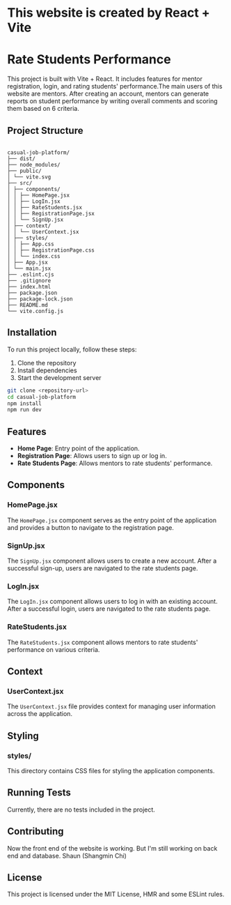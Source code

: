 # This website is created by React + Vite

# Rate Students Performance

This project is built with Vite + React. It includes features for mentor registration, login, and rating students' performance.The main users of this website are mentors. After creating an account, mentors can
generate reports on student performance by writing overall comments and scoring them based on 6 criteria.

## Project Structure

```

casual-job-platform/
├── dist/
├── node_modules/
├── public/
│ └── vite.svg
├── src/
│ ├── components/
│ │ ├── HomePage.jsx
│ │ ├── LogIn.jsx
│ │ ├── RateStudents.jsx
│ │ ├── RegistrationPage.jsx
│ │ └── SignUp.jsx
│ ├── context/
│ │ └── UserContext.jsx
│ ├── styles/
│ │ ├── App.css
│ │ ├── RegistrationPage.css
│ │ └── index.css
│ ├── App.jsx
│ └── main.jsx
├── .eslint.cjs
├── .gitignore
├── index.html
├── package.json
├── package-lock.json
├── README.md
└── vite.config.js

```

## Installation

To run this project locally, follow these steps:

1. Clone the repository
2. Install dependencies
3. Start the development server

```sh
git clone <repository-url>
cd casual-job-platform
npm install
npm run dev
```

## Features

- **Home Page**: Entry point of the application.
- **Registration Page**: Allows users to sign up or log in.
- **Rate Students Page**: Allows mentors to rate students' performance.

## Components

### HomePage.jsx

The `HomePage.jsx` component serves as the entry point of the application and provides a button to navigate to the registration page.

### SignUp.jsx

The `SignUp.jsx` component allows users to create a new account. After a successful sign-up, users are navigated to the rate students page.

### LogIn.jsx

The `LogIn.jsx` component allows users to log in with an existing account. After a successful login, users are navigated to the rate students page.

### RateStudents.jsx

The `RateStudents.jsx` component allows mentors to rate students' performance on various criteria.

## Context

### UserContext.jsx

The `UserContext.jsx` file provides context for managing user information across the application.

## Styling

### styles/

This directory contains CSS files for styling the application components.

## Running Tests

Currently, there are no tests included in the project.

## Contributing

Now the front end of the website is working. But I'm still working on
back end and database.
Shaun (Shangmin Chi)

## License

This project is licensed under the MIT License, HMR and some ESLint rules.

```

```
